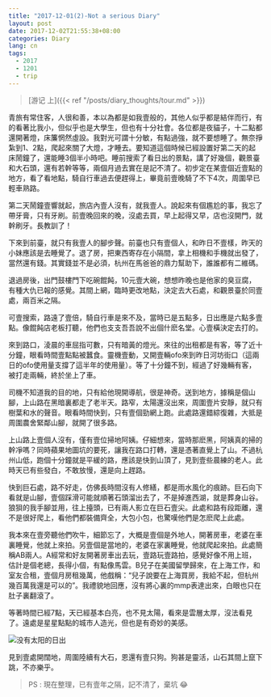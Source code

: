 ```yaml
---
title: "2017-12-01(2)-Not a serious Diary"
layout: post
date: 2017-12-02T21:55:38+08:00
categories: Diary
lang: cn
tags:
  - 2017
  - 1201
  - trip
---
```


> [游记 上]({{< ref "/posts/diary_thoughts/tour.md" >}})

青旅有常住客，人很和善，本以為都是如我壹般的，其他人似乎都是結伴而行，有的看著比我小，但似乎也是大學生，但也有十分社會。各位都是夜貓子，十二點都還開著燈，床簾惘然虛設。我對光可謂十分敏，有點過強，就不要想睡了。無奈掙紮到1、2點，爬起來關了大燈，才睡去。要知道這個時候已經設置好第二天的起床鬧鐘了，還能睡3個半小時吧。睡前搜索了看日出的景點，講了好幾個，觀景臺和大石頭，還有若幹等等，兩個月過去實在是記不清了。初步定在某壹個近壹點的地方，看了看地點，騎自行車過去便趕得上，畢竟前壹晚騎了不下4次，周圍早已輕車熟路。

第二天鬧鐘壹響就起，旅店內壹人沒有，就我壹人。說起來有個尷尬的事，我忘了帶牙膏，只有牙刷。前壹晚回來的晚，沒處去買，早上起得又早，店也沒開門，就幹刷牙。長教訓了！

下來到前臺，就只有我壹人的腳步聲。前臺也只有壹個人，和昨日不壹樣，昨天的小妹應該是去睡覺了。退了房，把東西寄存在小隔間，拿上相機和手機就出發了，當然還有錢。其實錢並不是必須，杭州在馬爸爸的鼎力幫助下，誰誰都有二維碼。

退過房後，出門鼓樓門下吃碗餛飩，10元壹大碗，想想昨晚也是他家的臭豆腐，有種大仇已報的感覺。其間上網，臨時更改地點，決定去大石處，和觀景臺於同壹處，兩百米之隔。

可壹搜索，路遠了壹倍，騎自行車是來不及，當時已是五點多，日出應是六點多壹點。像餛飩店老板打聽，他們也支支吾吾說不出個什麽名堂。心壹橫決定去打的。

來到路口，淩晨的車屈指可數，只有暗黃的燈光。來往的出租都是有客，等了近十分鐘，眼看時間壹點點被蠶食。靈機壹動，又開壹輛ofo來到昨日河坊街口（這兩日的ofo使用量支撐了這半年的使用量）。等了十分鐘不到，經過了好幾輛有客，被打走兩輛，終於坐上了車。

司機不知道我的目的地，只有給他現開導航，很是神奇。送到地方，據稱是個山腳，上山路在黑暗裏都走了老半天。路窄，太陽還沒出來，周圍壹片安靜，就只有樹葉和水的聲音。眼看時間快到，只有壹個勁網上跑。此處路還錯綜復雜，大抵是周圍農舍緊鄰山腳，就開了很多路。

上山路上壹個人沒有，僅有壹位掃地阿姨。仔細想來，當時那麽黑，阿姨真的掃的幹凈嗎？同時蘋果地圖坑的要死，讓我在路口打轉，還是憑著直覺上了山。不過杭州山低，跑個十分鐘就是平緩的路，應該是快到山頂了，見到壹些晨練的老人。此時天已有些發白，不敢放慢，還是向上趕路。

快到巨石處，路不好走，仿佛長時間沒有人修繕，都是雨水風化的痕跡。巨石向下看就是山腳，壹個踩滑可能就順著石頭溜出去了，不是掉進西湖，就是葬身山谷。狼狽的我手腳並用，往上擡頭，已有兩人影立在巨石壹尖。此處和路有段距離，還不是很好爬上，看他們都裝備齊全，大包小包，也驚嘆他們是怎麽爬上此處。

我本來在壹旁聽他們吹牛，細節忘了，大概是壹個是外地人，開著房車，老婆在車裏睡覺，他就上來拍。另壹個是當地的，老婆在家裏睡覺，他就爬起來拍。此處簡稱AB兩人。A經常和好友開著房車出去玩，壹路玩壹路拍，感覺好像不用上班，估計是個老總，長得小個，有點像馬雲。B兒子在美國留學歸來，在上海工作，和室友合租，壹個月房租幾萬，他戲稱：“兒子說要在上海買房，我給不起，但杭州幾百萬我還是可以的”。我禮貌地回應，沒有將心裏的mmp表達出來，白眼也只在肚子裏翻滾了。

等著時間已經7點，天已經基本白亮，也不見太陽，看來是雲層太厚，沒法看見了。遠處是星星點點的城市人造光，但也是有奇妙的美感。

![没有太阳的日出](/tour/sunrise.JPG)

見到壹處開闊地，周圍陸續有大石，恩還有壹只狗。狗甚是靈活，山石其間上竄下跳，不亦樂乎。

> PS : 現在整理，已有壹年之隔，記不清了，棄坑 &#x1f602;